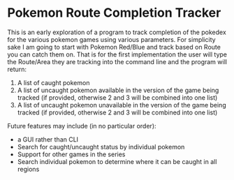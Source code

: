 # Pokemon Route Completion Tracker

This is an early exploration of a program to track completion of the pokedex for the various pokemon games using various parameters. 
For simplicity sake I am going to start with Pokemon Red/Blue and track based on Route you can catch them on.
That is for the first implementation the user will type the Route/Area they are tracking into the command line and the program will return:

1. A list of caught pokemon
2. A list of uncaught pokemon available in the version of the game being tracked (if provided, otherwise 2 and 3 will be combined into one list)
3. A list of uncaught pokemon unavailable in the version of the game being tracked (if provided, otherwise 2 and 3 will be combined into one list)

Future features may include (in no particular order):
- a GUI rather than CLI
- Search for caught/uncaught status by individual pokemon
- Support for other games in the series
- Search individual pokemon to determine where it can be caught in all regions
